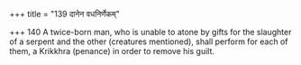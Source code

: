 +++
title = "139 दानेन वधनिर्णेकम्"

+++
140	A twice-born man, who is unable to atone by gifts for the slaughter of a serpent and the other (creatures mentioned), shall perform for each of them, a Krikkhra (penance) in order to remove his guilt.